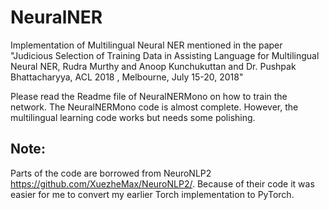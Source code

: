 # NeuralNER
Implementation of Multilingual Neural NER mentioned in the paper "Judicious Selection of Training Data in Assisting Language for Multilingual Neural NER, Rudra Murthy and Anoop Kunchukuttan and Dr. Pushpak Bhattacharyya, ACL 2018 , Melbourne, July 15-20, 2018"


Please read the Readme file of NeuralNERMono on how to train the network. The NeuralNERMono code is almost complete. However, the multilingual learning code works but needs some polishing.

## Note:
Parts of the code are borrowed from NeuroNLP2 https://github.com/XuezheMax/NeuroNLP2/. Because of their code it was easier for me to convert my earlier Torch implementation to PyTorch.
